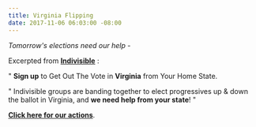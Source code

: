 ```yaml
---
title: Virginia Flipping
date: 2017-11-06 06:03:00 -08:00
---
```


*Tomorrow's elections need our help* -

Excerpted from [**Indivisible**](https://www.indivisible.org/) :

"  **Sign up** to Get Out The Vote in **Virginia** from Your Home State.

"  Indivisible groups are banding together to elect progressives up & down the ballot in Virginia, and **we need help from your state**!  "

[**Click here for our actions**](https://www.indivisible.org/gotv-virginia/).

